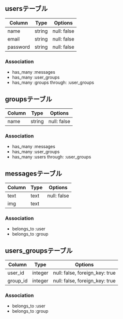 

## usersテーブル
|Column|Type|Options|
|------|----|-------|
|name|string|null: false|
|email|string|null: false|
|password|string|null: false|
### Association
- has_many :messages
- has_many :user_groups
- has_many :groups through: :user_groups

## groupsテーブル
|Column|Type|Options|
|------|----|-------|
|name|string|null: false|
### Association
- has_many :messages
- has_many :user_groups 
- has_many :users through: :user_groups 


## messagesテーブル
|Column|Type|Options|
|------|----|-------|
|text|text|null: false|
|img|text||
### Association
- belongs_to :user
- belongs_to :group

## users_groupsテーブル
|Column|Type|Options|
|------|----|-------|
|user_id|integer|null: false, foreign_key: true|
|group_id|integer| null: false, foreign_key: true|
### Association
- belongs_to :user
- belongs_to :group
